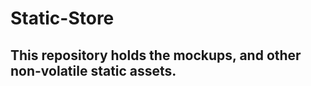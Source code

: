 Static-Store
============

## This repository holds the mockups, and other non-volatile static assets.
